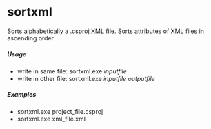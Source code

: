 # sortxml
Sorts alphabetically a .csproj XML file. Sorts attributes of XML files in ascending order.

##### Usage
* write in same file:  sortxml.exe _inputfile_
* write in other file: sortxml.exe _inputfile_ _outputfile_

##### Examples

- sortxml.exe project_file.csproj
- sortxml.exe xml_file.xml